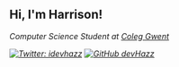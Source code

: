 <h2> Hi, I'm Harrison!</h2>
<p><em>Computer Science Student at <a href="https://www.coleggwent.ac.uk">Coleg Gwent</a></br>

[![Twitter: idevhazz](https://img.shields.io/twitter/follow/idevhazz?style=social)](https://twitter.com/idevhazz)
[![GitHub devHazz](https://img.shields.io/github/followers/devHazz?label=follow&style=social)](https://github.com/devHazz)
